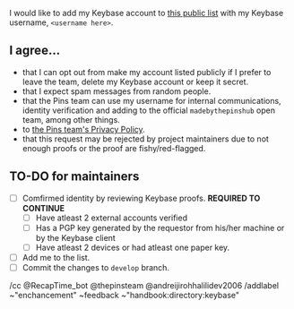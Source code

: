 I would like to add my Keybase account to [this public list](https://en.handbooksbythepins.cf/directory/keybase-users) with my Keybase username, `<username here>`.

## I agree...
* that I can opt out from make my account listed publicly if I prefer to leave the team, delete my Keybase account or keep it secret.
* that I expect spam messages from random people.
* that the Pins team can use my username for internal communications, identity verification and adding to the official `madebythepinshub` open team, among other things.
* to [the Pins team's Privacy Policy](https://legal.madebythepins.tk/privacy/privacy-policy).
* that this request may be rejected by project maintainers due to not enough proofs or the proof are fishy/red-flagged.

## TO-DO for maintainers
* [ ] Comfirmed identity by reviewing Keybase proofs. **REQUIRED TO CONTINUE**
    * [ ] Have atleast 2 external accounts verified
    * [ ] Has a PGP key generated by the requestor from his/her machine or by the Keybase client
    * [ ] Have atleast 2 devices or had atleast one paper key.
* [ ] Add me to the list.
* [ ] Commit the changes to `develop` branch.

/cc @RecapTime_bot @thepinsteam @andreijirohhalilidev2006
/addlabel ~"enchancement" ~feedback ~"handbook:directory:keybase"
